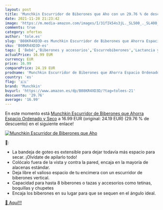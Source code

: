 ```yaml
---
layout: post
title: 'Munchkin Escurridor de Biberones que Aho con un 29.76 % de descuento'
date: 2021-11-28 21:23:42
image: 'https://m.media-amazon.com/images/I/31fIk54s3jL._SL500_._SL400_.jpg'
comments: true
category: ofertas
author: 'tole.es'
slug: 'B08KR4XD3D-es Munchkin Escurridor de Biberones que Ahorra Espacio...'
sku: 'B08KR4XD3D-es'
tags: [ 'Bebé','Biberones y accesorios','Escurrebiberones','Lactancia y alimentación','biberones','munchkin', ]
actualPrice: 16.99 EUR
currency: EUR
price: 16.99
comparePrice: 24.19 EUR
prodname: 'Munchkin Escurridor de Biberones que Ahorra Espacio Ordenado y Seco'
country: 'es'
flag: '🇪🇸'
brand: 'Munchkin'
buyurl: 'https://www.amazon.es/dp/B08KR4XD3D/?tag=tolees-21'
descuento: '29.76'
average: '16.99'
---
```


En este momento está [Munchkin Escurridor de Biberones que Ahorra Espacio Ordenado y Seco](https://www.amazon.es/dp/B08KR4XD3D/?tag=tolees-21) a 16.99 EUR (original: 24.19 EUR) (29.76 %  de descuento) en el siguiente enlace!

[![Munchkin Escurridor de Biberones que Aho](https://m.media-amazon.com/images/I/31fIk54s3jL._SL500_._SL400_.jpg)](https://www.amazon.es/dp/B08KR4XD3D/?tag=tolees-21)

🔎:

- La bandeja de goteo es extensible para dejar todavía más espacio para secar. ¡Olvídate de apilarlo todo!
- Colócalo fuera de la vista y contra la pared, encaja en la mayoría de alacenas estándar.
- Deja libre el valioso espacio de tu encimera con un escurridor de biberones vertical.
- Capacidad para hasta 8 biberones o tazas y accesorios como tetinas, boquillas y chupetes
- Encaja los biberones en su lugar para que se sequen en el ángulo ideal.

[🛒 Aquí!!!](https://www.amazon.es/dp/B08KR4XD3D/?tag=tolees-21)
